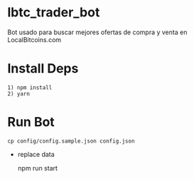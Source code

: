 # lbtc_trader_bot
Bot usado para buscar mejores ofertas de compra y venta en LocalBitcoins.com

# Install Deps
    1) npm install
    2) yarn

# Run Bot
    cp config/config.sample.json config.json

- replace data

    npm run start

